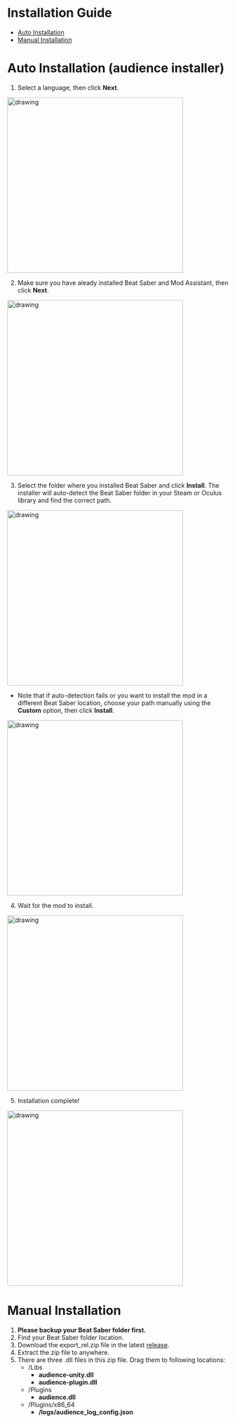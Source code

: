 # Installation Guide
* [Auto Installation](#auto) 
* [Manual Installation](#manual)

# <span id="auto">Auto Installation (audience installer)</span>
1. Select a language, then click **Next**.  
<img src="https://i.imgur.com/HfWMPKg.jpg" alt="drawing" width="400"/>

2. Make sure you have aleady installed Beat Saber and Mod Assistant, then click **Next**.
<img src="https://i.imgur.com/3Dd4HcJ.png" alt="drawing" width="400"/>

3. Select the folder where you installed Beat Saber and click **Install**. The installer will auto-detect the Beat Saber folder in your Steam or Oculus library and find the correct path.  
<img src="https://i.imgur.com/eXOc0xU.png" alt="drawing" width="400"/>

- Note that if auto-detection fails or you want to install the mod in a different 
Beat Saber location, choose your path manually using the **Custom** option, then click **Install**.
<img src="https://i.imgur.com/S1D9Q2x.png" alt="drawing" width="400"/>

4. Wait for the mod to install. 
<img src="https://i.imgur.com/cONixFk.png" alt="drawing" width="400"/>

5. Installation complete! 
<img src="https://i.imgur.com/9D0fzRF.png" alt="drawing" width="400"/>

# <span id="manual">Manual Installation</span>

1. **Please backup your Beat Saber folder first.** 
2. Find your Beat Saber folder location.
3. Download the export_rel.zip file in the latest [release](https://github.com/meta-audience/BeatSaber_audience/releases).
4. Extract the zip file to anywhere.
5. There are three .dll files in this zip file. Drag them to following locations:
    - /Libs
        - **audience-unity.dll**
        - **audience-plugin.dll**
    - /Plugins
        - **audience.dll**
    - /Plugins/x86_64
        - **/logs/audience_log_config.json**

